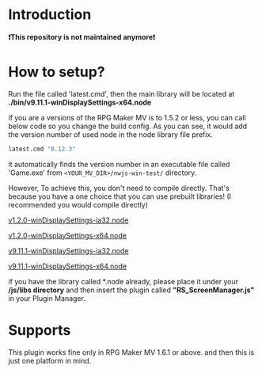 # Introduction

**❗️This repository is not maintained anymore❗️**

# How to setup?

Run the file called 'latest.cmd', then the main library will be located at **./bin/v9.11.1-winDisplaySettings-x64.node**

if you are a versions of the RPG Maker MV is to 1.5.2 or less, you can call below code so you change the build config. As you can see, it would add the version number of used node in the node library file prefix.

```cmd
latest.cmd "0.12.3"
```

it automatically finds the version number in an executable file called 'Game.exe' from `<YOUR_MV_DIR>/nwjs-win-test/` directory.

However, To achieve this, you don't need to compile directly. That's because you have a one choice that you can use prebuilt libraries! (I recommended you would compile directly)

[v1.2.0-winDisplaySettings-ia32.node](./bin/v1.2.0-winDisplaySettings-ia32.node)

[v1.2.0-winDisplaySettings-x64.node](./bin/v1.2.0-winDisplaySettings-x64.node)

[v9.11.1-winDisplaySettings-ia32.node](./bin/v9.11.1-winDisplaySettings-ia32.node)

[v9.11.1-winDisplaySettings-x64.node](./bin/v9.11.1-winDisplaySettings-x64.node)

if you have the library called \*.node already, please place it under your **/js/libs directory** and then
insert the plugin called **"RS_ScreenManager.js"** in your Plugin Manager.

# Supports

This plugin works fine only in RPG Maker MV 1.6.1 or above. and then this is just one platform in mind.
